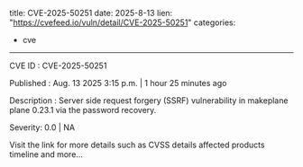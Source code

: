  
title: CVE-2025-50251
date: 2025-8-13
lien: "https://cvefeed.io/vuln/detail/CVE-2025-50251"
categories:
  - cve
---

CVE ID : CVE-2025-50251

Published :  Aug. 13
2025
3:15 p.m. | 1 hour
25 minutes ago

Description : Server side request forgery (SSRF) vulnerability in makeplane plane 0.23.1 via the password recovery.

Severity: 0.0 | NA

Visit the link for more details
such as CVSS details
affected products
timeline
and more...
